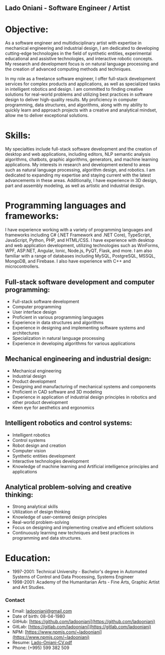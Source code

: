 ## Lado Oniani - Software Engineer / Artist

# Objective:

As a software engineer and multidisciplinary artist with expertise in mechanical engineering and industrial design, I am dedicated to developing cutting-edge technologies in the field of synthetic entities, experimental educational and assistive technologies, and interactive robotic concepts. My research and development focus is on natural language processing and the creation of advanced computing methods and techniques.

In my role as a freelance software engineer, I offer full-stack development services for complex products and applications, as well as specialized tasks in intelligent robotics and design. I am committed to finding creative solutions for real-world problems and utilizing best practices in software design to deliver high-quality results. My proficiency in computer programming, data structures, and algorithms, along with my ability to quickly learn and approach projects with a creative and analytical mindset, allow me to deliver exceptional solutions.

# Skills:

My specialties include full-stack software development and the creation of desktop and web applications, including editors, NLP semantic analysis algorithms, chatbots, graphic algorithms, generators, and machine learning applications. My interests in research and development extend to areas such as natural language processing, algorithm design, and robotics. I am dedicated to expanding my expertise and staying current with the latest advancements in these areas. Additionally, I have experience in 3D design, part and assembly modeling, as well as artistic and industrial design.

# Programming languages and frameworks:

I have experience working with a variety of programming languages and frameworks including C# (.NET Framework and .NET Core), TypeScript, JavaScript, Python, PHP, and HTML/CSS. I have experience with desktop and web application development, utilizing technologies such as WinForms, WPF, ASP.NET, Angular, Ionic, Node.js, PyQT, Flask, and more. I am also familiar with a range of databases including MySQL, PostgreSQL, MSSQL, MongoDB, and Firebase. I also have experience with C++ and microcontrollers.

## Full-stack software development and computer programming:
- Full-stack software development
- Computer programming
- User interface design
- Proficient in various programming languages
- Experience in data structures and algorithms
- Experience in designing and implementing software systems and architectures
- Specialization in natural language processing
- Experience in developing algorithms for various applications
## Mechanical engineering and industrial design:
- Mechanical engineering
- Industrial design
- Product development
- Designing and manufacturing of mechanical systems and components
- Proficient in CAD software and 3D modeling
- Experience in application of industrial design principles in robotics and other product development
- Keen eye for aesthetics and ergonomics
## Intelligent robotics and control systems:
- Intelligent robotics
- Control systems
- Robot design and creation
- Computer vision
- Synthetic entities development
- Interactive technologies development
- Knowledge of machine learning and Artificial intelligence principles and applications
## Analytical problem-solving and creative thinking:
- Strong analytical skills
- Utilization of design thinking
- Knowledge of user-centered design principles
- Real-world problem-solving
- Focus on designing and implementing creative and efficient solutions
- Continuously learning new techniques and best practices in programming and data structures.

# Education:

- 1997-2001: Technical University - Bachelor's degree in Automated Systems of Control and Data Processing, Systems Engineer
- 1998-2001: Academy of the Humanitarian Arts - Fine Arts, Graphic Artist and Art Studies.

### Contact

- Email: [ladooniani@gmail.com](mailto:ladooniani@gmail.com)
- Date of birth: 08-04-1980
- GitHub: [https://github.com/ladooniani](https://github.com/ladooniani)
- GitLab: [https://gitlab.com/ladooniani](https://gitlab.com/ladooniani)
- NPM: [https://www.npmjs.com/~ladooniani](https://www.npmjs.com/~ladooniani)
- Resume: [Lado-Oniani-CV.pdf](Lado-Oniani-CV.pdf)
- Phone: (+995) 599 382 509
